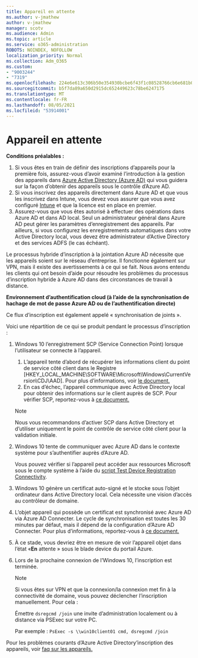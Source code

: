 ```yaml
---
title: Appareil en attente
ms.author: v-jmathew
author: v-jmathew
manager: scotv
ms.audience: Admin
ms.topic: article
ms.service: o365-administration
ROBOTS: NOINDEX, NOFOLLOW
localization_priority: Normal
ms.collection: Adm_O365
ms.custom:
- "9003244"
- "7319"
ms.openlocfilehash: 224e6e613c306b50e354930bcbe6f43f1c08528766cb6e681b0e9826b2d55a4d
ms.sourcegitcommit: b5f7da89a650d2915dc652449623c78be6247175
ms.translationtype: MT
ms.contentlocale: fr-FR
ms.lasthandoff: 08/05/2021
ms.locfileid: "53914001"
---
```

# <a name="device-in-pending-state"></a>Appareil en attente

**Conditions préalables :**

1. Si vous êtes en train de définir des inscriptions d’appareils pour la première fois, assurez-vous d’avoir examiné l’introduction à la gestion des appareils dans [Azure Active Directory (Azure AD)](https://docs.microsoft.com/azure/active-directory/devices/overview?WT.mc_id=Portal-Microsoft_Azure_Support) qui vous guidera sur la façon d’obtenir des appareils sous le contrôle d’Azure AD.
2. Si vous inscrivez des appareils directement dans Azure AD et que vous les inscrivez dans Intune, vous [](https://docs.microsoft.com/mem/intune/fundamentals/licenses-assign?WT.mc_id=Portal-Microsoft_Azure_Support) devez vous assurer que vous avez configuré [Intune](https://docs.microsoft.com/mem/intune/enrollment/device-enrollment?WT.mc_id=Portal-Microsoft_Azure_Support) et que la licence est en place en premier.
3. Assurez-vous que vous êtes autorisé à effectuer des opérations dans Azure AD et dans AD local. Seul un administrateur général dans Azure AD peut gérer les paramètres d’enregistrement des appareils. Par ailleurs, si vous configurez les enregistrements automatiques dans votre Active Directory local, vous devez être administrateur d’Active Directory et des services ADFS (le cas échéant).

Le processus hybride d’inscription à la jointation Azure AD nécessite que les appareils soient sur le réseau d’entreprise. Il fonctionne également sur VPN, mais il existe des avertissements à ce qui se fait. Nous avons entendu les clients qui ont besoin d’aide pour résoudre les problèmes du processus d’inscription hybride à Azure AD dans des circonstances de travail à distance.

**Environnement d’authentification cloud (à l’aide de la synchronisation de hachage de mot de passe Azure AD ou de l’authentification directe)**

Ce flux d’inscription est également appelé « synchronisation de joints ».

Voici une répartition de ce qui se produit pendant le processus d’inscription :

1. Windows 10 l’enregistrement SCP (Service Connection Point) lorsque l’utilisateur se connecte à l’appareil.

    1. L’appareil tente d’abord de récupérer les informations client du point de service côté client dans le Registre [HKEY_LOCAL_MACHINE\SOFTWARE\Microsoft\Windows\CurrentVersion\CDJ\AAD]. Pour plus d’informations, voir [le document.](https://docs.microsoft.com/azure/active-directory/devices/hybrid-azuread-join-control)
    1. En cas d’échec, l’appareil communique avec Active Directory local pour obtenir des informations sur le client auprès de SCP. Pour vérifier SCP, reportez-vous à [ce document.](https://docs.microsoft.com/azure/active-directory/devices/hybrid-azuread-join-manual#configure-a-service-connection-point)

    > [!NOTE]
    > Nous vous recommandons d’activer SCP dans Active Directory et d’utiliser uniquement le point de contrôle de service côté client pour la validation initiale.

2. Windows 10 tente de communiquer avec Azure AD dans le contexte système pour s’authentifier auprès d’Azure AD.

    Vous pouvez vérifier si l’appareil peut accéder aux ressources Microsoft sous le compte système à l’aide du [script Test Device Registration Connectivity](https://gallery.technet.microsoft.com/Test-Device-Registration-3dc944c0).

3. Windows 10 génère un certificat auto-signé et le stocke sous l’objet ordinateur dans Active Directory local. Cela nécessite une vision d’accès au contrôleur de domaine.

4. L’objet appareil qui possède un certificat est synchronisé avec Azure AD via Azure AD Connecter. Le cycle de synchronisation est toutes les 30 minutes par défaut, mais il dépend de la configuration d’Azure AD Connecter. Pour plus d’informations, reportez-vous à [ce document.](https://docs.microsoft.com/azure/active-directory/hybrid/how-to-connect-sync-configure-filtering#organizational-unitbased-filtering)

5. À ce stade, vous devriez être en mesure de voir l’appareil objet dans l’état «**En** attente » sous le blade device du portail Azure.

6. Lors de la prochaine connexion de l’Windows 10, l’inscription est terminée.

    > [!NOTE]
    > Si vous êtes sur VPN et que la connexion/la connexion met fin à la connectivité de domaine, vous pouvez déclencher l’inscription manuellement. Pour cela :
    >
    > Émettre `dsregcmd /join` une invite d’administration localement ou à distance via PSExec sur votre PC.
    >
    > Par exemple : `PsExec -s \\win10client01 cmd, dsregcmd /join`

Pour les problèmes courants d’Azure Active Directory’inscription des appareils, voir [faq sur les appareils.](https://docs.microsoft.com/azure/active-directory/devices/faq)
